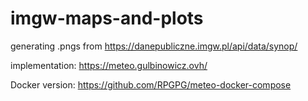 # imgw-maps-and-plots

generating .pngs from https://danepubliczne.imgw.pl/api/data/synop/


implementation: https://meteo.gulbinowicz.ovh/


Docker version: https://github.com/RPGPG/meteo-docker-compose
